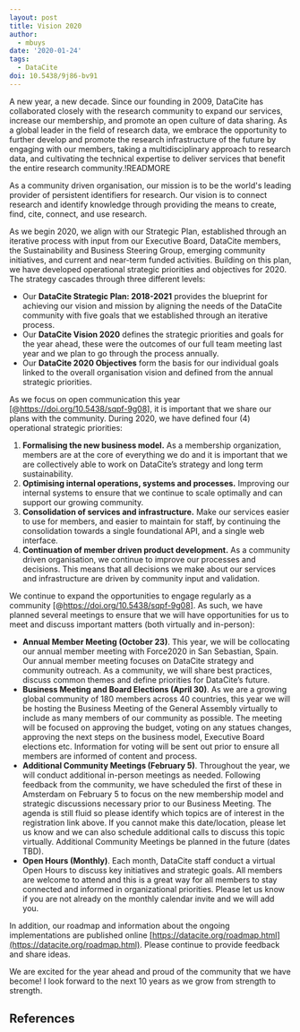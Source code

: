 ```yaml
---
layout: post
title: Vision 2020
author:
  - mbuys
date: '2020-01-24'
tags:
  - DataCite
doi: 10.5438/9j86-bv91
---
```


A new year, a new decade. Since our founding in 2009, DataCite has collaborated closely with the research community to expand our services, increase our membership, and promote an open culture of data sharing. As a global leader in the field of research data, we embrace the opportunity to further develop and promote the research infrastructure of the future by engaging with our members, taking a multidisciplinary approach to research data, and cultivating the technical expertise to deliver services that benefit the entire research community.!READMORE

As a community driven organisation, our mission is to be the world's leading provider of persistent identifiers for research. Our vision is to connect research and identify knowledge through providing the means to create, find, cite, connect, and use research.

As we begin 2020, we align with our Strategic Plan, established through an iterative process with input from our Executive Board, DataCite members, the Sustainability and Business Steering Group, emerging community initiatives, and current and near-term funded activities. Building on this plan, we have developed operational strategic priorities and objectives for 2020. The strategy cascades through three different levels:

* Our **DataCite Strategic Plan: 2018-2021** provides the blueprint for achieving our vision and mission by aligning the needs of the DataCite community with five goals that we established through an iterative process.
* Our **DataCite Vision 2020** defines the strategic priorities and goals for the year ahead, these were the outcomes of our full team meeting last year and we plan to go through the process annually. 
* Our **DataCite 2020 Objectives** form the basis for our individual goals linked to the overall organisation vision and defined from the annual strategic priorities.

As we focus on open communication this year [@https://doi.org/10.5438/sqpf-9g08], it is important that we share our plans with the community. During 2020, we have defined four (4) operational strategic priorities:

1. **Formalising the new business model.** As a membership organization, members are at the core of everything we do and it is important that we are collectively able to work on DataCite’s strategy and long term sustainability.
2. **Optimising internal operations, systems and processes.** Improving our internal systems to ensure that we continue to scale optimally and can support our growing community.
3. **Consolidation of services and infrastructure.** Make our services easier to use for members, and easier to maintain for staff, by continuing the consolidation towards a single foundational API, and a single web interface.
4. **Continuation of member driven product development.** As a community driven organisation, we continue to improve our processes and decisions. This means that all decisions we make about our services and infrastructure are driven by community input and validation.

We continue to expand the opportunities to engage regularly as a community [@https://doi.org/10.5438/sqpf-9g08]. As such, we have planned several meetings to ensure that we will have opportunities for us to meet and discuss important matters (both virtually and in-person):

* **Annual Member Meeting (October 23)**. This year, we will be collocating our annual member meeting with Force2020 in San Sebastian, Spain. Our annual member meeting focuses on DataCite strategy and community outreach. As a community, we will share best practices, discuss common themes and define priorities for DataCite’s future.
* **Business Meeting and Board Elections (April 30)**. As we are a growing global community of 180 members across 40 countries, this year we will be hosting the Business Meeting of the General Assembly virtually to include as many members of our community as possible. The meeting will be focused on approving the budget, voting on any statues changes, approving the next steps on the business model, Executive Board elections etc. Information for voting will be sent out prior to ensure all members are informed of content and process.
* **Additional Community Meetings (February 5)**. Throughout the year, we will conduct additional in-person meetings as needed. Following feedback from the community, we have scheduled the first of these in Amsterdam on February 5 to focus on the new membership model and strategic discussions necessary prior to our Business Meeting. The agenda is still fluid so please identify which topics are of interest in the registration link above. If you cannot make this date/location, please let us know and we can also schedule additional calls to discuss this topic virtually. Additional Community Meetings be planned in the future (dates TBD).
* **Open Hours (Monthly)**. Each month, DataCite staff conduct a virtual Open Hours to discuss key initiatives and strategic goals. All members are welcome to attend and this is a great way for all members to stay connected and informed in organizational priorities. Please let us know if you are not already on the monthly calendar invite and we will add you.

In addition, our roadmap and information about the ongoing implementations are published online [https://datacite.org/roadmap.html](https://datacite.org/roadmap.html). Please continue to provide feedback and share ideas.

We are excited for the year ahead and proud of the community that we have become! I look forward to the next 10 years as we grow from strength to strength.

## References
